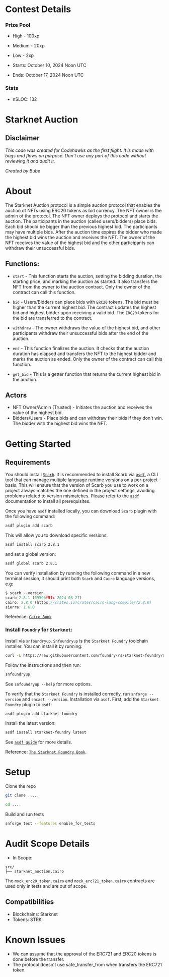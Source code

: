 # Contest Details

### Prize Pool

- High - 100xp
- Medium - 20xp
- Low - 2xp

- Starts: October 10, 2024 Noon UTC
- Ends: October 17, 2024 Noon UTC

### Stats

- nSLOC: 132

# Starknet Auction

## Disclaimer

_This code was created for Codehawks as the first flight. It is made with bugs and flaws on purpose._
_Don't use any part of this code without reviewing it and audit it._

_Created by Bube_

[//]: # (contest-details-open)

# About

The Starknet Auction protocol is a simple auction protocol that enables the auction of NFTs using ERC20 tokens as bid currency. The NFT owner is the admin of the protocol. The NFT owner deploys the protocol and starts the auction. The participants in the auction (called users/bidders) place bids. Each bid should be bigger than the previous highest bid. The participants may have multiple bids. Аfter the auction time expires the bidder who made the highest bid wins the auction and receives the NFT. The owner of the NFT receives the value of the highest bid and the other participants can withdraw their unsuccessful bids.

## Functions:

- `start` - This function starts the auction, setting the bidding duration, the starting price, and marking the auction as started. It also transfers the NFT from the owner to the auction contract. Only the owner of the contract can call this function.

- `bid` - Users/Bidders can place bids with `ERC20` tokens. The bid must be higher than the current highest bid. The contract updates the highest bid and highest bidder upon receiving a valid bid. The `ERC20` tokens for the bid are transferred to the contract.

- `withdraw` - The owner withdraws the value of the highest bid, and other participants withdraw their unsuccessful bids after the end of the auction.

- `end` - This function finalizes the auction. It checks that the auction duration has elapsed and transfers the NFT to the highest bidder and marks the auction as ended. Only the owner of the contract can call this function.

- `get_bid` - This is a getter function that returns the current highest bid in the auction.

## Actors

- NFT Owner/Admin (Trusted) - Initiates the auction and receives the value of the highest bid. 
- Bidders/Users - Place bids and can withdraw their bids if they don't win. The bidder with the highest bid wins the NFT.

[//]: # (contest-details-close)

[//]: # (getting-started-open)

# Getting Started

## Requirements

You should install [`Scarb`](https://docs.swmansion.com/scarb/download.html). 
It is recommended to install Scarb via [`asdf`](https://docs.swmansion.com/scarb/download.html#install-via-asdf), a CLI tool that can manage multiple language runtime versions on a per-project basis. This will ensure that the version of Scarb you use to work on a project always matches the one defined in the project settings, avoiding problems related to version mismatches.
Please refer to the [`asdf`](https://asdf-vm.com/guide/getting-started.html) documentation to install all prerequisites.

Once you have `asdf` installed locally, you can download `Scarb` plugin with the following command:

```bash
asdf plugin add scarb
```

This will allow you to download specific versions:

```bash
asdf install scarb 2.8.1
```

and set a global version:

```bash
asdf global scarb 2.8.1
```

You can verify installation by running the following command in a new terminal session, it should print both `Scarb` and `Cairo` language versions, e.g:

```javascript
$ scarb --version
scarb 2.8.1 (09590f5fc 2024-08-27)
cairo: 2.8.0 (https://crates.io/crates/cairo-lang-compiler/2.8.0)
sierra: 1.6.0
```
Reference: [`Cairo Book`](https://book.cairo-lang.org/ch01-01-installation.html)

### **Install `Foundry` for `Starknet`:**

Install via `snfoundryup`. `Snfoundryup` is the `Starknet Foundry` toolchain installer. You can install it by running:

```bash
curl -L https://raw.githubusercontent.com/foundry-rs/starknet-foundry/master/scripts/install.sh | sh
```

Follow the instructions and then run:

```bash
snfoundryup
```

See `snfoundryup --help` for more options.

To verify that the `Starknet Foundry` is installed correctly, run `snforge --version` and `sncast --version`.
Installation via `asdf`. First, add the `Starknet Foundry` plugin to `asdf`:

```bash
asdf plugin add starknet-foundry
```

Install the latest version:

```bash
asdf install starknet-foundry latest
```

See [`asdf guide`](https://asdf-vm.com/guide/getting-started.html) for more details.

Reference: [`The Starknet Foundry Book`](https://foundry-rs.github.io/starknet-foundry/getting-started/installation.html).

# Setup

Clone the repo

```bash
git clone .....
```

```bash
cd ....
```

Build and run tests

```bash
snforge test --features enable_for_tests
```

[//]: # (getting-started-close)

[//]: # (scope-open)

# Audit Scope Details

- In Scope:

```
src/
├── starknet_auction.cairo

```

The `mock_erc20_token.cairo` and `mock_erc721_token.cairo` contracts are used only in tests and are out of scope.

## Compatibilities

- Blockchains: Starknet
- Tokens: STRK

[//]: # (scope-close)

[//]: # (known-issues-open)

# Known Issues

- We can assume that the approval of the ERC721 and ERC20 tokens is done before the transfer.
- The protocol doesn't use safe_transfer_from when transfers the ERC721 token.

[//]: # (known-issues-close)